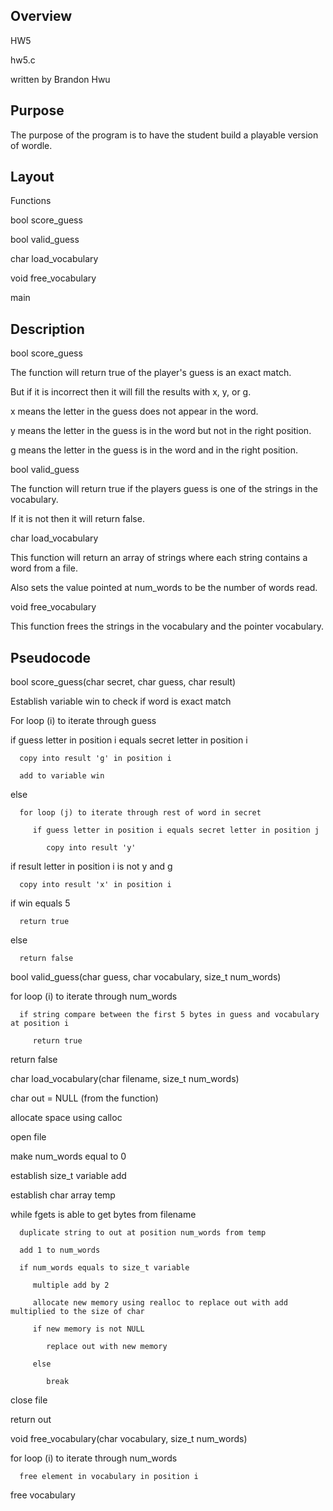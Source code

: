 ## Overview

HW5

hw5.c

written by Brandon Hwu

## Purpose

The purpose of the program is to have the student build a playable version of wordle.


## Layout

Functions

bool score_guess

bool valid_guess

char load_vocabulary

void free_vocabulary

main

## Description

bool score_guess

The function will return true of the player's guess is an exact match.

But if it is incorrect then it will fill the results with x, y, or g.

x means the letter in the guess does not appear in the word.

y means the letter in the guess is in the word but not in the right position.

g means the letter in the guess is in the word and in the right position.



bool valid_guess

The function will return true if the players guess is one of the strings in the vocabulary.

If it is not then it will return false.


char load_vocabulary

This function will return an array of strings where each string contains a word from a file.  

Also sets the value pointed at num_words to be the number of words read.


void free_vocabulary

This function frees the strings in the vocabulary and the pointer vocabulary.


## Pseudocode


bool score_guess(char secret, char guess, char result)

Establish variable win to check if word is exact match

For loop (i) to iterate through guess

   if guess letter in position i equals secret letter in position i

      copy into result 'g' in position i

      add to variable win

   else

      for loop (j) to iterate through rest of word in secret

         if guess letter in position i equals secret letter in position j

            copy into result 'y'

   if result letter in position i is not y and g

      copy into result 'x' in position i

   if win equals 5

      return true

   else

      return false



bool valid_guess(char guess, char vocabulary, size_t num_words)

   for loop (i) to iterate through num_words

      if string compare between the first 5 bytes in guess and vocabulary at position i

         return true

   return false


char load_vocabulary(char filename, size_t num_words)

   char out = NULL  (from the function)

   allocate space using calloc

   open file

   make num_words equal to 0

   establish size_t variable add

   establish char array temp

   while fgets is able to get bytes from filename

      duplicate string to out at position num_words from temp

      add 1 to num_words

      if num_words equals to size_t variable

         multiple add by 2

         allocate new memory using realloc to replace out with add multiplied to the size of char

         if new memory is not NULL

            replace out with new memory

         else

            break

   close file

   return out


void free_vocabulary(char vocabulary, size_t num_words)

   for loop (i) to iterate through num_words

      free element in vocabulary in position i

   free vocabulary

